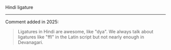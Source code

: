 Hindi ligature

---

Comment added in 2025:

> Ligatures in Hindi are awesome, like "dya". We always talk about ligatures like "ffl" in the Latin script but not nearly enough in Devanagari.
